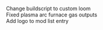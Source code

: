 Change buildscript to custom loom  
Fixed plasma arc furnace gas outputs  
Add logo to mod list entry  
